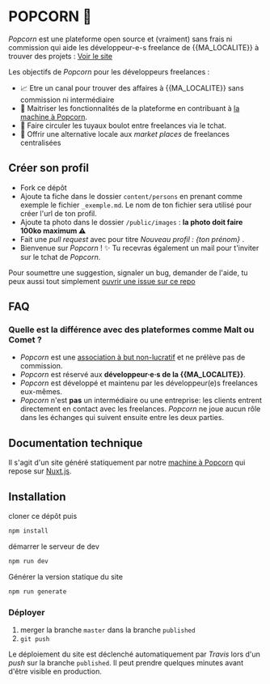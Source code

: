# POPCORN 🍿

_Popcorn_ est une plateforme open source et (vraiment) sans frais ni commission qui aide les développeur-e-s freelance de {{MA_LOCALITE}} à trouver des projets : [Voir le site](https://{{MON_POPCORN}}.github.io/)

Les objectifs de _Popcorn_ pour les développeurs freelances :

- 📈 Etre un canal pour trouver des affaires à {{MA_LOCALITE}} sans commission ni intermédiaire
- 📗  Maitriser les fonctionnalités de la plateforme en contribuant à [la machine à Popcorn](https://github.com/popcorn-nantes/popcorn-machine).
- 💬 Faire circuler les tuyaux boulot entre freelances via le tchat.
- 💪 Offrir une alternative locale aux _market places_ de freelances centralisées

## Créer son profil

- Fork ce dépôt
- Ajoute ta fiche dans le dossier `content/persons` en prenant comme exemple le fichier `_exemple.md`. Le nom de ton fichier sera utilisé pour créer l'url de ton profil.
- Ajoute ta photo dans le dossier `/public/images` : **la photo doit faire 100ko maximum ⚠️**
- Fait une _pull request_ avec pour titre _Nouveau profil : {ton prénom}_ .
- Bienvenue sur _Popcorn_ ! ✨ Tu recevras également un mail pour t'inviter sur le tchat de _Popcorn_.

Pour soumettre une suggestion, signaler un bug, demander de l'aide, tu peux aussi tout simplement [ouvrir une issue sur ce repo](https://github.com/{{MON_POPCORN}}/{{MON_POPCORN}}/issues/new)

## FAQ

### Quelle est la différence avec des plateformes comme Malt ou Comet ?

- _Popcorn_ est une [association à but non-lucratif](https://opencollective.com/popcorn) et ne prélève pas de commission.
- _Popcorn_ est réservé aux **développeur·e·s de la {{MA_LOCALITE}}**.
- _Popcorn_ est développé et maintenu par les développeur(e)s freelances eux-mêmes.
- _Popcorn_ n'est **pas** un intermédiaire ou une entreprise: les clients entrent directement en contact avec les freelances. _Popcorn_ ne joue aucun rôle dans les échanges qui suivent ensuite entre les deux parties.

## Documentation technique

Il s'agit d'un site généré statiquement par notre [machine à Popcorn](https://github.com/popcorn-nantes/popcorn-machine) qui repose sur [Nuxt.js](https://nuxtjs.org/).

## Installation

cloner ce dépôt puis

```sh
npm install
```

démarrer le serveur de dev

```sh
npm run dev
```

Générer la version statique du site

```sh
npm run generate
```

### Déployer

1. merger la branche `master` dans la branche `published`
2. `git push`

Le déploiement du site est déclenché automatiquement par _Travis_ lors d'un _push_ sur la branche `published`. Il peut prendre quelques minutes avant d'être visible en production.
